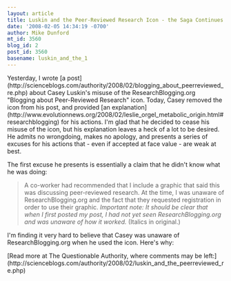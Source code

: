 ```yaml
---
layout: article
title: Luskin and the Peer-Reviewed Research Icon - the Saga Continues.
date: '2008-02-05 14:34:19 -0700'
author: Mike Dunford
mt_id: 3560
blog_id: 2
post_id: 3560
basename: luskin_and_the_1
---
```

<p>
Yesterday, I wrote [a post](http://scienceblogs.com/authority/2008/02/blogging_about_peerreviewed_re.php) about Casey Luskin's misuse of the ResearchBlogging.org "Blogging about Peer-Reviewed Research" icon. Today, Casey removed the icon from his post, and provided [an explanation](http://www.evolutionnews.org/2008/02/leslie_orgel_metabolic_origin.html#researchblogging) for his actions. I'm glad that he decided to cease his misuse of the icon, but his explanation leaves a heck of a lot to be desired. He admits no wrongdoing, makes no apology, and presents a series of excuses for his actions that - even if accepted at face value - are weak at best. 
</p>

<p>
The first excuse he presents is essentially a claim that he didn't know what he was doing:
</p>

> A co-worker had recommended that I include a graphic that said this was discussing peer-reviewed research. At the time, I was unaware of ResearchBlogging.org and the fact that they requested registration in order to use their graphic. _Important note: It should be clear that when I first posted my post, I had not yet seen ResearchBlogging.org and was unaware of how it worked._  (Italics in original.)

<p>
I'm finding it very hard to believe that Casey was unaware of ResearchBlogging.org when he used the icon. Here's why:
</p>


<p>[Read more at The Questionable Authority, where comments may be left:](http://scienceblogs.com/authority/2008/02/luskin_and_the_peerreviewed_re.php)</p>
